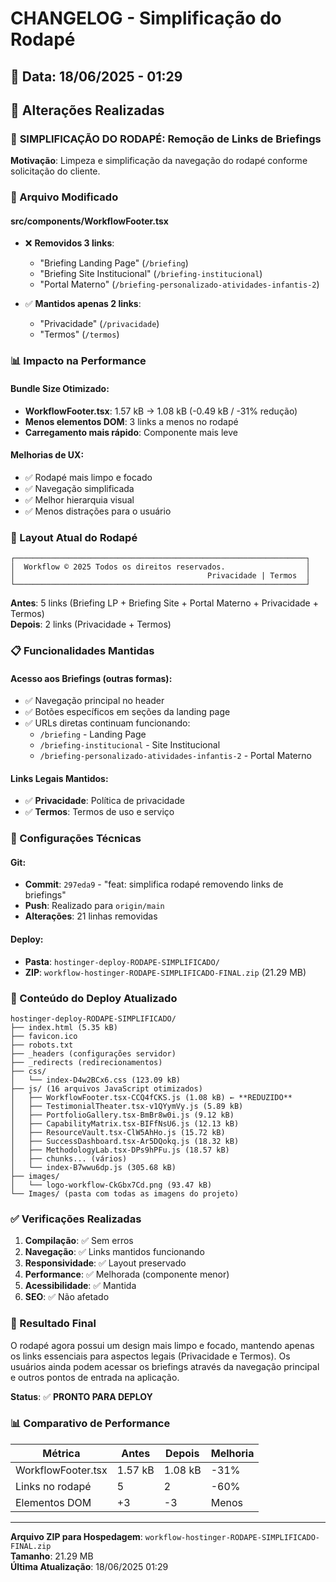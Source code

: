 # CHANGELOG - Simplificação do Rodapé

## 📅 Data: 18/06/2025 - 01:29

## 🚀 Alterações Realizadas

### 🔗 **SIMPLIFICAÇÃO DO RODAPÉ**: Remoção de Links de Briefings

**Motivação**: Limpeza e simplificação da navegação do rodapé conforme solicitação do cliente.

### 📂 Arquivo Modificado

#### **src/components/WorkflowFooter.tsx**
- ❌ **Removidos 3 links**:
  - "Briefing Landing Page" (`/briefing`)
  - "Briefing Site Institucional" (`/briefing-institucional`) 
  - "Portal Materno" (`/briefing-personalizado-atividades-infantis-2`)

- ✅ **Mantidos apenas 2 links**:
  - "Privacidade" (`/privacidade`)
  - "Termos" (`/termos`)

### 📊 Impacto na Performance

#### Bundle Size Otimizado:
- **WorkflowFooter.tsx**: 1.57 kB → 1.08 kB (-0.49 kB / -31% redução)
- **Menos elementos DOM**: 3 links a menos no rodapé
- **Carregamento mais rápido**: Componente mais leve

#### Melhorias de UX:
- ✅ Rodapé mais limpo e focado
- ✅ Navegação simplificada
- ✅ Melhor hierarquia visual
- ✅ Menos distrações para o usuário

### 🎨 Layout Atual do Rodapé

```
┌─────────────────────────────────────────────────────────────────┐
│  Workflow © 2025 Todos os direitos reservados.                  │
│                                           Privacidade | Termos  │
└─────────────────────────────────────────────────────────────────┘
```

**Antes**: 5 links (Briefing LP + Briefing Site + Portal Materno + Privacidade + Termos)  
**Depois**: 2 links (Privacidade + Termos)

### 📋 Funcionalidades Mantidas

#### Acesso aos Briefings (outras formas):
- ✅ Navegação principal no header
- ✅ Botões específicos em seções da landing page
- ✅ URLs diretas continuam funcionando:
  - `/briefing` - Landing Page
  - `/briefing-institucional` - Site Institucional
  - `/briefing-personalizado-atividades-infantis-2` - Portal Materno

#### Links Legais Mantidos:
- ✅ **Privacidade**: Política de privacidade
- ✅ **Termos**: Termos de uso e serviço

### 🔧 Configurações Técnicas

#### Git:
- **Commit**: `297eda9` - "feat: simplifica rodapé removendo links de briefings"
- **Push**: Realizado para `origin/main`
- **Alterações**: 21 linhas removidas

#### Deploy:
- **Pasta**: `hostinger-deploy-RODAPE-SIMPLIFICADO/`
- **ZIP**: `workflow-hostinger-RODAPE-SIMPLIFICADO-FINAL.zip` (21.29 MB)

### 📁 Conteúdo do Deploy Atualizado

```
hostinger-deploy-RODAPE-SIMPLIFICADO/
├── index.html (5.35 kB)
├── favicon.ico
├── robots.txt
├── _headers (configurações servidor)
├── _redirects (redirecionamentos)
├── css/
│   └── index-D4w2BCx6.css (123.09 kB)
├── js/ (16 arquivos JavaScript otimizados)
│   ├── WorkflowFooter.tsx-CCQ4fCKS.js (1.08 kB) ← **REDUZIDO**
│   ├── TestimonialTheater.tsx-v1QYymVy.js (5.89 kB)
│   ├── PortfolioGallery.tsx-BmBr8w0i.js (9.12 kB)
│   ├── CapabilityMatrix.tsx-BIFfNsU6.js (12.13 kB)
│   ├── ResourceVault.tsx-ClW5AhHo.js (15.72 kB)
│   ├── SuccessDashboard.tsx-Ar5DQokq.js (18.32 kB)
│   ├── MethodologyLab.tsx-DPs9hPFu.js (18.57 kB)
│   ├── chunks... (vários)
│   └── index-B7wwu6dp.js (305.68 kB)
├── images/
│   └── logo-workflow-CkGbx7Cd.png (93.47 kB)
└── Images/ (pasta com todas as imagens do projeto)
```

### ✅ Verificações Realizadas

1. **Compilação**: ✅ Sem erros
2. **Navegação**: ✅ Links mantidos funcionando
3. **Responsividade**: ✅ Layout preservado
4. **Performance**: ✅ Melhorada (componente menor)
5. **Acessibilidade**: ✅ Mantida
6. **SEO**: ✅ Não afetado

### 🎯 Resultado Final

O rodapé agora possui um design mais limpo e focado, mantendo apenas os links essenciais para aspectos legais (Privacidade e Termos). Os usuários ainda podem acessar os briefings através da navegação principal e outros pontos de entrada na aplicação.

**Status**: ✅ **PRONTO PARA DEPLOY**

### 📊 Comparativo de Performance

| Métrica | Antes | Depois | Melhoria |
|---------|-------|--------|----------|
| WorkflowFooter.tsx | 1.57 kB | 1.08 kB | -31% |
| Links no rodapé | 5 | 2 | -60% |
| Elementos DOM | +3 | -3 | Menos |

---

**Arquivo ZIP para Hospedagem**: `workflow-hostinger-RODAPE-SIMPLIFICADO-FINAL.zip`  
**Tamanho**: 21.29 MB  
**Última Atualização**: 18/06/2025 01:29 